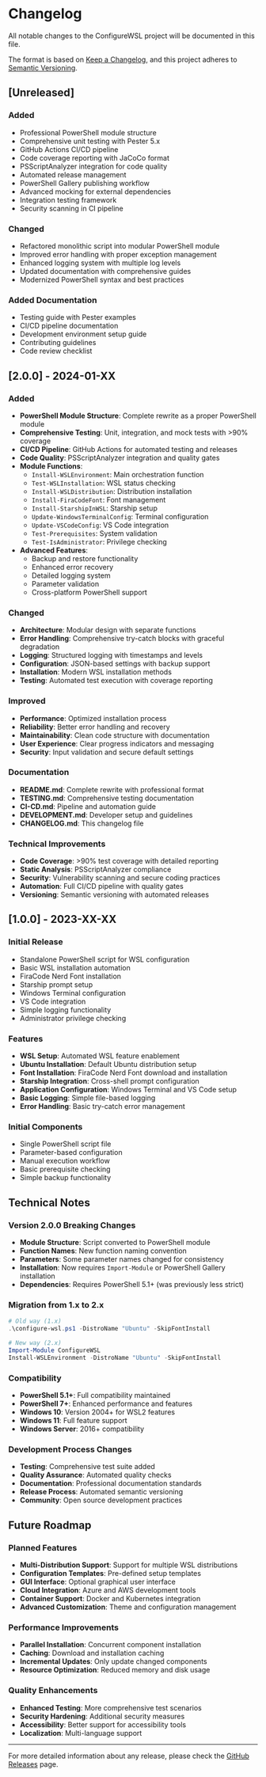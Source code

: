 # Changelog

All notable changes to the ConfigureWSL project will be documented in this file.

The format is based on [Keep a Changelog](https://keepachangelog.com/en/1.0.0/),
and this project adheres to [Semantic Versioning](https://semver.org/spec/v2.0.0.html).

## [Unreleased]

### Added
- Professional PowerShell module structure
- Comprehensive unit testing with Pester 5.x
- GitHub Actions CI/CD pipeline
- Code coverage reporting with JaCoCo format
- PSScriptAnalyzer integration for code quality
- Automated release management
- PowerShell Gallery publishing workflow
- Advanced mocking for external dependencies
- Integration testing framework
- Security scanning in CI pipeline

### Changed
- Refactored monolithic script into modular PowerShell module
- Improved error handling with proper exception management
- Enhanced logging system with multiple log levels
- Updated documentation with comprehensive guides
- Modernized PowerShell syntax and best practices

### Added Documentation
- Testing guide with Pester examples
- CI/CD pipeline documentation
- Development environment setup guide
- Contributing guidelines
- Code review checklist

## [2.0.0] - 2024-01-XX

### Added
- **PowerShell Module Structure**: Complete rewrite as a proper PowerShell module
- **Comprehensive Testing**: Unit, integration, and mock tests with >90% coverage
- **CI/CD Pipeline**: GitHub Actions for automated testing and releases
- **Code Quality**: PSScriptAnalyzer integration and quality gates
- **Module Functions**:
  - `Install-WSLEnvironment`: Main orchestration function
  - `Test-WSLInstallation`: WSL status checking
  - `Install-WSLDistribution`: Distribution installation
  - `Install-FiraCodeFont`: Font management
  - `Install-StarshipInWSL`: Starship setup
  - `Update-WindowsTerminalConfig`: Terminal configuration
  - `Update-VSCodeConfig`: VS Code integration
  - `Test-Prerequisites`: System validation
  - `Test-IsAdministrator`: Privilege checking
- **Advanced Features**:
  - Backup and restore functionality
  - Enhanced error recovery
  - Detailed logging system
  - Parameter validation
  - Cross-platform PowerShell support

### Changed
- **Architecture**: Modular design with separate functions
- **Error Handling**: Comprehensive try-catch blocks with graceful degradation
- **Logging**: Structured logging with timestamps and levels
- **Configuration**: JSON-based settings with backup support
- **Installation**: Modern WSL installation methods
- **Testing**: Automated test execution with coverage reporting

### Improved
- **Performance**: Optimized installation process
- **Reliability**: Better error handling and recovery
- **Maintainability**: Clean code structure with documentation
- **User Experience**: Clear progress indicators and messaging
- **Security**: Input validation and secure default settings

### Documentation
- **README.md**: Complete rewrite with professional format
- **TESTING.md**: Comprehensive testing documentation
- **CI-CD.md**: Pipeline and automation guide
- **DEVELOPMENT.md**: Developer setup and guidelines
- **CHANGELOG.md**: This changelog file

### Technical Improvements
- **Code Coverage**: >90% test coverage with detailed reporting
- **Static Analysis**: PSScriptAnalyzer compliance
- **Security**: Vulnerability scanning and secure coding practices
- **Automation**: Full CI/CD pipeline with quality gates
- **Versioning**: Semantic versioning with automated releases

## [1.0.0] - 2023-XX-XX

### Initial Release
- Standalone PowerShell script for WSL configuration
- Basic WSL installation automation
- FiraCode Nerd Font installation
- Starship prompt setup
- Windows Terminal configuration
- VS Code integration
- Simple logging functionality
- Administrator privilege checking

### Features
- **WSL Setup**: Automated WSL feature enablement
- **Ubuntu Installation**: Default Ubuntu distribution setup
- **Font Installation**: FiraCode Nerd Font download and installation
- **Starship Integration**: Cross-shell prompt configuration
- **Application Configuration**: Windows Terminal and VS Code setup
- **Basic Logging**: Simple file-based logging
- **Error Handling**: Basic try-catch error management

### Initial Components
- Single PowerShell script file
- Parameter-based configuration
- Manual execution workflow
- Basic prerequisite checking
- Simple backup functionality

## Technical Notes

### Version 2.0.0 Breaking Changes
- **Module Structure**: Script converted to PowerShell module
- **Function Names**: New function naming convention
- **Parameters**: Some parameter names changed for consistency
- **Installation**: Now requires `Import-Module` or PowerShell Gallery installation
- **Dependencies**: Requires PowerShell 5.1+ (was previously less strict)

### Migration from 1.x to 2.x
```powershell
# Old way (1.x)
.\configure-wsl.ps1 -DistroName "Ubuntu" -SkipFontInstall

# New way (2.x)
Import-Module ConfigureWSL
Install-WSLEnvironment -DistroName "Ubuntu" -SkipFontInstall
```

### Compatibility
- **PowerShell 5.1+**: Full compatibility maintained
- **PowerShell 7+**: Enhanced performance and features
- **Windows 10**: Version 2004+ for WSL2 features
- **Windows 11**: Full feature support
- **Windows Server**: 2016+ compatibility

### Development Process Changes
- **Testing**: Comprehensive test suite added
- **Quality Assurance**: Automated quality checks
- **Documentation**: Professional documentation standards
- **Release Process**: Automated semantic versioning
- **Community**: Open source development practices

## Future Roadmap

### Planned Features
- **Multi-Distribution Support**: Support for multiple WSL distributions
- **Configuration Templates**: Pre-defined setup templates
- **GUI Interface**: Optional graphical user interface
- **Cloud Integration**: Azure and AWS development tools
- **Container Support**: Docker and Kubernetes integration
- **Advanced Customization**: Theme and configuration management

### Performance Improvements
- **Parallel Installation**: Concurrent component installation
- **Caching**: Download and installation caching
- **Incremental Updates**: Only update changed components
- **Resource Optimization**: Reduced memory and disk usage

### Quality Enhancements
- **Enhanced Testing**: More comprehensive test scenarios
- **Security Hardening**: Additional security measures
- **Accessibility**: Better support for accessibility tools
- **Localization**: Multi-language support

---

For more detailed information about any release, please check the [GitHub Releases](https://github.com/yourusername/configure-wsl/releases) page.